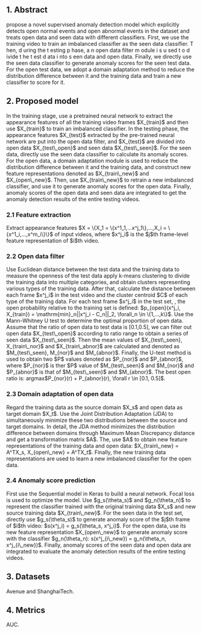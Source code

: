 <h2>1. Abstract</h2>
propose a novel supervised anomaly detection model which explicitly detects open normal events and open abnormal events in the dataset and treats open data and seen data with different classifiers. First, we use the training video to train an imbalanced classifier as the seen data classifier. T hen, d uring the t esting p hase, a n open data filter m odule i s u sed t o d ivide t he t est d ata i nto s een data and open data. Finally, we directly use the seen data classifier to generate anomaly scores for the seen test data. For the open test data, we adopt a domain adaptation method to reduce the distribution difference between it and the training data and train a new classifier to score for it.
<h2>2. Proposed model</h2>
In the training stage, use a pretrained neural network to extract the appearance features of all the training video frames $X_{train}$ and then use $X_{train}$ to train an imbalanced classifier. In the testing phase, the appearance features $X_{test}$ extracted by the pre-trained neural network are put into the open data filter, and $X_{test}$ are divided into open data $X_{test\_open}$ and seen data $X_{test\_seen}$. For the seen data, directly use the seen data classifier to calculate its anomaly scores. For the open data, a domain adaptation module is used to reduce the distribution difference between it and the training data, and construct new feature representations denoted as $X_{train\_new}$ and $X_{open\_new}$. Then, use $X_{train\_new}$ to retrain a new imbalanced classifier, and use it to generate anomaly scores for the open data. Finally, anomaly scores of the open data and seen data are integrated to get the anomaly detection results of the entire testing videos.
<h3>2.1 Feature extraction</h3>
Extract appearance features $X = \{X_1 = \{x^1_1,...x^j_1\},...,X_i = \{x^1_i,...,x^m_i\}\}$ of input videos, where $x^j_i$ is the $j$th frame-level feature representation of $i$th video. 
<h3>2.2 Open data filter</h3>
Use Euclidean distance between the test data and the training data to measure the openness of the test data apply k-means clustering to divide the training data into multiple categories, and obtain clusters representing various types of the training data. After that, calculate the distance between each frame $x^j_i$ in the test video and the cluster centroid $C$ of each type of the training data. For each test frame $x^j_i$ in the test set, , the open probability relative to the training set is defined: $p_{open}(x^j_i, X_{train}) = \mathrm{min}_n||x^j_i - C_n||_2, \forall_n \in \{1,...,k\}$. Use the Mann-Whitney U test to determine the optimal proportion of open data. Assume that the ratio of open data to test data is [0.1,0.5], we can filter out open data $X_{test\_open}$ according to ratio range to obtain a series of seen data $X_{test\_seen}$. Then the mean values of $X_{test\_seen}, X_{train\_nor}$ and $X_{train\_abnor}$ are calculated and denoted as $M_{test\_seen}, M_{nor}$ and $M_{abnor}$. Finally, the U-test method is used to obtain two $P$ values denoted as $P_{nor}$ and $P_{abnor}$, where $P_{nor}$ is ther $P$ value of $M_{test\_seen}$ and $M_{nor}$ and $P_{abnor}$ is that of $M_{test\_seen}$ and $M_{abnor}$. The best open ratio is: argmax$P_{nor}(r) + P_{abnor}(r), \forall r \in [0.1, 0.5]$.
<h3>2.3 Domain adaptation of open data</h3>
Regard the training data as the source domain $X_s$ and open data as target domain $X_t$. Use the Joint Distribution Adaptation (JDA) to simultaneously minimize these two distributions between the source and target domains. In detail, the JDA method minimizes the distribution difference between domains through Maximum Mean Discrepancy distance and get a transformation matrix $A$. The, use $A$ to obtain new feature representations of the training data and open data: $X_{train\_new} = A^TX_s, X_{open\_new} = A^TX_t$. Finally, the new training data representations are used to learn a new imbalanced classifier for the open data.
<h3>2.4 Anomaly score prediction</h3>
First use the Sequential model in Keras to build a neural network. Focal loss is used to optimize the model. Use $g_s(\theta_s)$ and $g_n(\theta_n)$ to represent the classifier trained with the original training data $X_s$ and new source training data $X_{train\_new}$. For the seen data in the test set, directly use $g_s(\theta_s)$ to generate anomaly score of the $j$th frame of $i$th video: $s(x^j_i) = g_s(\theta_s, x^j_i)$. For the open data, use its new feature representation $X_{open\_new}$ to generate anomaly score with the classifier $g_n(\theta_n): s(x^j_{i\_new}) = g_n(\theta_n, x^j_{i\_new})$. Finally, anomaly scores of the seen data and open data are integrated to evaluate the anomaly detection results of the entire testing videos.
<h2>3. Datasets</h2>
Avenue and ShanghaiTech.
<h2>4. Metrics</h2>
AUC.
